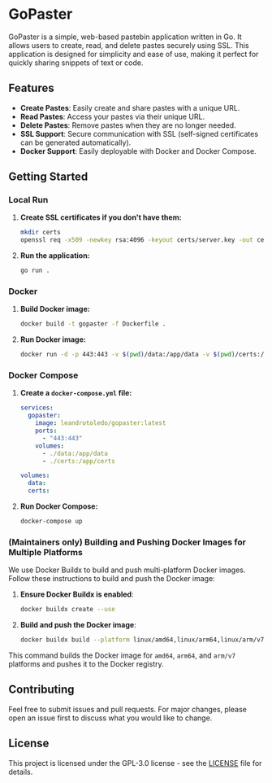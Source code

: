 # GoPaster

GoPaster is a simple, web-based pastebin application written in Go. It allows users to create, read, and delete pastes securely using SSL. This application is designed for simplicity and ease of use, making it perfect for quickly sharing snippets of text or code.

## Features

- **Create Pastes**: Easily create and share pastes with a unique URL.
- **Read Pastes**: Access your pastes via their unique URL.
- **Delete Pastes**: Remove pastes when they are no longer needed.
- **SSL Support**: Secure communication with SSL (self-signed certificates can be generated automatically).
- **Docker Support**: Easily deployable with Docker and Docker Compose.

## Getting Started

### Local Run

1. **Create SSL certificates if you don't have them:**

    ```sh
    mkdir certs
    openssl req -x509 -newkey rsa:4096 -keyout certs/server.key -out certs/server.crt -days 365 -nodes -subj "/CN=localhost"
    ```

2. **Run the application:**

    ```sh
    go run .
    ```

### Docker

1. **Build Docker image:**

    ```sh
    docker build -t gopaster -f Dockerfile .
    ```

2. **Run Docker image:**

    ```sh
    docker run -d -p 443:443 -v $(pwd)/data:/app/data -v $(pwd)/certs:/app/certs gopaster
    ```

### Docker Compose

1. **Create a `docker-compose.yml` file:**

    ```yaml
    services:
      gopaster:
        image: leandrotoledo/gopaster:latest
        ports:
          - "443:443"
        volumes:
          - ./data:/app/data
          - ./certs:/app/certs

    volumes:
      data:
      certs:
    ```

2. **Run Docker Compose:**

    ```sh
    docker-compose up
    ```

### (Maintainers only) Building and Pushing Docker Images for Multiple Platforms

We use Docker Buildx to build and push multi-platform Docker images. Follow these instructions to build and push the Docker image:

1. **Ensure Docker Buildx is enabled**:

    ```sh
    docker buildx create --use
    ```

2. **Build and push the Docker image**:

    ```sh
    docker buildx build --platform linux/amd64,linux/arm64,linux/arm/v7 -t leandrotoledo/gopaster:latest --push .
    ```

This command builds the Docker image for `amd64`, `arm64`, and `arm/v7` platforms and pushes it to the Docker registry.

## Contributing

Feel free to submit issues and pull requests. For major changes, please open an issue first to discuss what you would like to change.

## License

This project is licensed under the GPL-3.0 license - see the [LICENSE](LICENSE) file for details.
